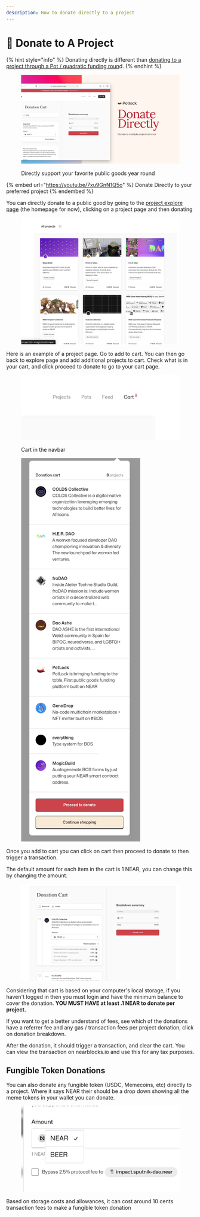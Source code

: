 ```yaml
---
description: How to donate directly to a project
---
```


# 🙏 Donate to A Project

{% hint style="info" %}
Donating directly is different than [donating to a project through a Pot / quadratic funding roun](matched-donations-or-donate-through-a-pot.md)d.&#x20;
{% endhint %}

<figure><img src="../.gitbook/assets/DonateDIrectlyProject.png" alt=""><figcaption><p>Directly support your favorite public goods year round</p></figcaption></figure>

{% embed url="https://youtu.be/7xu9GnN1Q5o" %}
Donate Directly to your preferred project
{% endembed %}

You can directly donate to a public good by going to the [project explore page](https://potlock.io/explore) (the homepage for now), clicking on a project page and then donating

<figure><img src="../.gitbook/assets/Screenshot 2023-11-06 at 9.51.26 PM.png" alt=""><figcaption></figcaption></figure>

Here is an example of a project page. Go to add to cart. You can then go back to explore page and add additional projects to cart. Check what is in your cart, and click proceed to donate to go to your cart page.

<figure><img src="../.gitbook/assets/Screenshot 2023-11-06 at 9.56.23 PM.png" alt=""><figcaption><p>Cart in the navbar</p></figcaption></figure>

<figure><img src="../.gitbook/assets/Screenshot 2023-11-06 at 9.51.55 PM.png" alt=""><figcaption></figcaption></figure>

Once you add to cart you can click on cart then proceed to donate to then trigger a transaction.

The default amount for each item in the cart is 1 NEAR, you can change this by changing the amount.

<figure><img src="../.gitbook/assets/Screenshot 2023-11-06 at 9.52.08 PM.png" alt=""><figcaption></figcaption></figure>

Considering that cart is based on your computer's local storage, if you haven't logged in then you must login and have the minimum balance to cover the donation. **YOU MUST HAVE at least .1 NEAR to donate per project.**

If you want to get a better understand of fees, see which of the donations have a referrer fee and any gas / transaction fees per project donation, click on donation breakdown.&#x20;



After the donation, it should trigger a transaction, and clear the cart. You can view the transaction on nearblocks.io and use this for any tax purposes.&#x20;





## Fungible Token Donations

You can also donate any fungible token (USDC, Memecoins, etc) directly to a project. Where it says NEAR their should be a drop down showing all the meme tokens in your wallet you can donate.



<figure><img src="../.gitbook/assets/Screenshot 2024-04-04 at 6.07.36 PM.png" alt=""><figcaption></figcaption></figure>

Based on storage costs and allowances, it can cost around 10 cents transaction fees to make a fungible token donation

